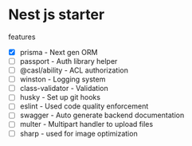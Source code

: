 # Nest js starter

features

- [x] prisma - Next gen ORM
- [ ] passport - Auth library helper
- [ ] @casl/ability - ACL authorization
- [ ] winston - Logging system
- [ ] class-validator - Validation
- [ ] husky - Set up git hooks
- [ ] eslint - Used code quality enforcement
- [ ] swagger - Auto generate backend documentation
- [ ] multer - Multipart handler to upload files
- [ ] sharp - used for image optimization
